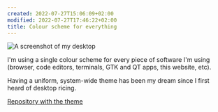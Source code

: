 ```yaml
---
created: 2022-07-27T15:06:09+02:00
modified: 2022-07-27T17:46:22+02:00
title: Colour scheme for everything
---
```


![A screenshot of my desktop](/color_theme.jpg)

I'm using a single colour scheme for every piece of software I'm using (browser, code editors, terminals, GTK and QT apps, this website, etc).

Having a uniform, system-wide theme has been my dream since I first heard of desktop ricing.

[Repository with the theme](https://github.com/Wint3rmute/.themes)
